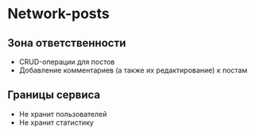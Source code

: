 # Network-posts

## Зона ответственности
- CRUD-операции для постов
- Добавление комментариев (а также их редактирование) к постам

## Границы сервиса
- Не хранит пользователей
- Не хранит статистику